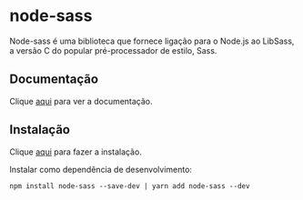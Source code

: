 # node-sass

Node-sass é uma biblioteca que fornece ligação para o Node.js ao LibSass, a versão C do popular pré-processador de estilo, Sass.

## Documentação

Clique [aqui](https://github.com/sass/node-sass) para ver a documentação.

## Instalação

Clique [aqui](https://www.npmjs.com/package/node-sass) para fazer a instalação.

Instalar como dependência de desenvolvimento:

```
npm install node-sass --save-dev | yarn add node-sass --dev
```